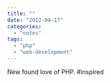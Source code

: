 ```yaml
---
title: ""
date: "2012-04-17"
categories: 
  - "notes"
tags: 
  - "php"
  - "web-development"
---
```


New found love of PHP. #inspired
